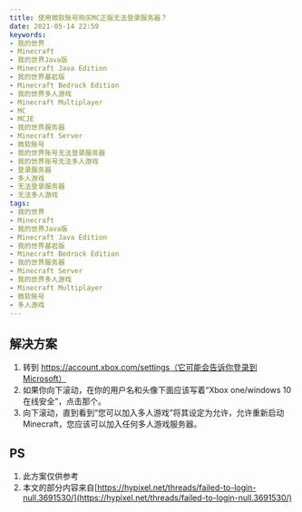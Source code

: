 ```yaml
---
title: 使用微软账号购买MC正版无法登录服务器？
date: 2021-05-14 22:59
keywords:
- 我的世界
- Minecraft
- 我的世界Java版
- Minecraft Java Edition
- 我的世界基岩版
- Minecraft Bedrock Edition
- 我的世界多人游戏
- Minecraft Multiplayer
- MC
- MCJE
- 我的世界服务器
- Minecraft Server
- 微软账号
- 我的世界账号无法登录服务器
- 我的世界账号无法多人游戏
- 登录服务器
- 多人游戏
- 无法登录服务器
- 无法多人游戏
tags:
- 我的世界
- Minecraft
- 我的世界Java版
- Minecraft Java Edition
- 我的世界基岩版
- Minecraft Bedrock Edition
- 我的世界服务器
- Minecraft Server
- 我的世界多人游戏
- Minecraft Multiplayer
- 微软账号
- 多人游戏
---
```


## 解决方案
1. 转到 https://account.xbox.com/settings（它可能会告诉你登录到Microsoft）
2. 如果你向下滚动，在你的用户名和头像下面应该写着“Xbox one/windows 10在线安全”，点击那个。
3. 向下滚动，直到看到“您可以加入多人游戏”将其设定为允许，允许重新启动Minecraft，您应该可以加入任何多人游戏服务器。

## PS
1. 此方案仅供参考
2. 本文的部分内容来自[https://hypixel.net/threads/failed-to-login-null.3691530/](https://hypixel.net/threads/failed-to-login-null.3691530/)

<script src="https://giscus.app/client.js"
        data-repo="xyz8848/giscus"
        data-repo-id="R_kgDOHjcQ0Q"
        data-category="Announcements"
        data-category-id="DIC_kwDOHjcQ0c4CP2oM"
        data-mapping="url"
        data-reactions-enabled="1"
        data-emit-metadata="0"
        data-input-position="top"
        data-theme="light"
        data-lang="zh-CN"
        crossorigin="anonymous"
        async>
</script>